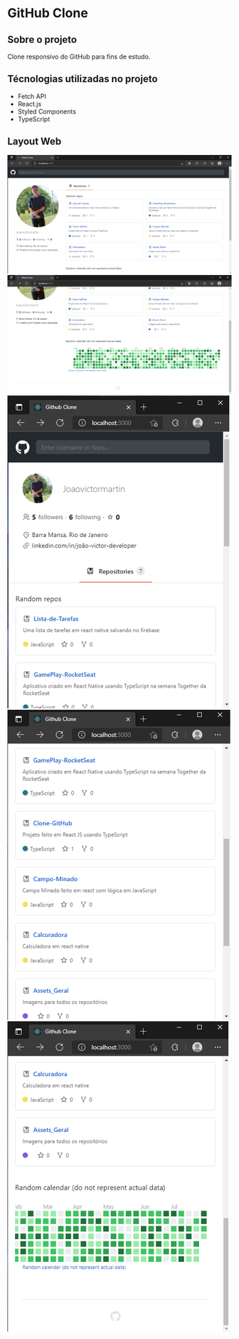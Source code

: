 # GitHub Clone

## Sobre o projeto

Clone responsivo do GitHub para fins de estudo.

## Técnologias utilizadas no projeto
 - Fetch API
 - React.js
 - Styled Components
 - TypeScript

## Layout Web
![Mobile 1](https://github.com/Joaovictormartin/Assets_Geral/blob/main/Clone-GitHub/1.png)
![Mobile 2](https://github.com/Joaovictormartin/Assets_Geral/blob/main/Clone-GitHub/2.png)
![Mobile 3](https://github.com/Joaovictormartin/Assets_Geral/blob/main/Clone-GitHub/3.png)
![Mobile 4](https://github.com/Joaovictormartin/Assets_Geral/blob/main/Clone-GitHub/4.png)
![Mobile 5](https://github.com/Joaovictormartin/Assets_Geral/blob/main/Clone-GitHub/5.png) 
